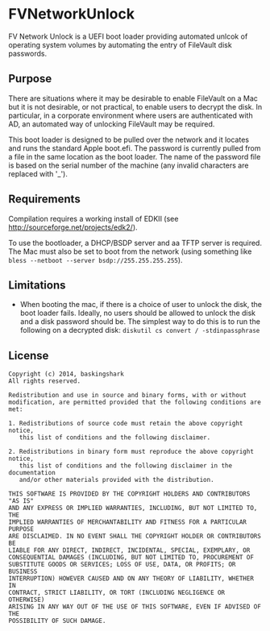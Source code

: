 FVNetworkUnlock
===============
FV Network Unlock is a UEFI boot loader providing automated unlcok of operating
system volumes by automating the entry of FileVault disk passwords.

Purpose
-------
There are situations where it may be desirable to enable FileVault on a Mac but
it is not desirable, or not practical, to enable users to decrypt the disk.  In
particular, in a corporate environment where users are authenticated with AD,
an automated way of unlocking FileVault may be required.

This boot loader is designed to be pulled over the network and it locates and
runs the standard Apple boot.efi.  The password is currently pulled from a file
in the same location as the boot loader.  The name of the password file is
based on the serial number of the machine (any invalid characters are replaced
with '_').

Requirements
------------
Compilation requires a working install of EDKII (see
http://sourceforge.net/projects/edk2/).

To use the bootloader, a DHCP/BSDP server and aa TFTP server is required.  The
Mac must also be set to boot from the network (using something like
`bless --netboot --server bsdp://255.255.255.255`).

Limitations
-----------
* When booting the mac, if there is a choice of user to unlock the disk, the
boot loader fails.  Ideally, no users should be allowed to unlock the disk and
a disk password should be.  The simplest way to do this is to run the following
on a decrypted disk: `diskutil cs convert / -stdinpassphrase`

License
------
    Copyright (c) 2014, baskingshark
    All rights reserved.

    Redistribution and use in source and binary forms, with or without
    modification, are permitted provided that the following conditions are met:

    1. Redistributions of source code must retain the above copyright notice,
       this list of conditions and the following disclaimer.

    2. Redistributions in binary form must reproduce the above copyright notice,
       this list of conditions and the following disclaimer in the documentation
       and/or other materials provided with the distribution.

    THIS SOFTWARE IS PROVIDED BY THE COPYRIGHT HOLDERS AND CONTRIBUTORS "AS IS"
    AND ANY EXPRESS OR IMPLIED WARRANTIES, INCLUDING, BUT NOT LIMITED TO, THE
    IMPLIED WARRANTIES OF MERCHANTABILITY AND FITNESS FOR A PARTICULAR PURPOSE
    ARE DISCLAIMED. IN NO EVENT SHALL THE COPYRIGHT HOLDER OR CONTRIBUTORS BE
    LIABLE FOR ANY DIRECT, INDIRECT, INCIDENTAL, SPECIAL, EXEMPLARY, OR
    CONSEQUENTIAL DAMAGES (INCLUDING, BUT NOT LIMITED TO, PROCUREMENT OF
    SUBSTITUTE GOODS OR SERVICES; LOSS OF USE, DATA, OR PROFITS; OR BUSINESS
    INTERRUPTION) HOWEVER CAUSED AND ON ANY THEORY OF LIABILITY, WHETHER IN
    CONTRACT, STRICT LIABILITY, OR TORT (INCLUDING NEGLIGENCE OR OTHERWISE)
    ARISING IN ANY WAY OUT OF THE USE OF THIS SOFTWARE, EVEN IF ADVISED OF THE
    POSSIBILITY OF SUCH DAMAGE.
